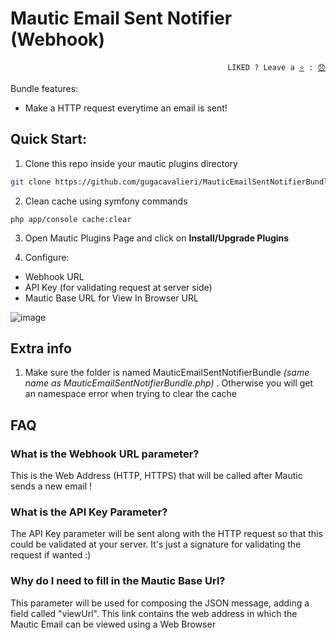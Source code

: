 # Mautic Email Sent Notifier (Webhook)

<p align="right">
  <code>LIKED ? Leave a <a href="https://github.com/gugacavalieri/MauticEmailSentNotifierBundle/stargazers">⭐</a> : <a href="https://github.com/gugacavalieri/MauticEmailSentNotifierBundle/issues">😞</a></code>
</p>

Bundle features:
* Make a HTTP request everytime an email is sent!

## Quick Start:

1. Clone this repo inside your mautic plugins directory

```bash
git clone https://github.com/gugacavalieri/MauticEmailSentNotifierBundle.git
```
2. Clean cache using symfony commands
```
php app/console cache:clear
```
3. Open Mautic Plugins Page and click on **Install/Upgrade Plugins**

4. Configure:
  * Webhook URL
  * API Key (for validating request at server side)
  * Mautic Base URL for View In Browser URL

![image](https://user-images.githubusercontent.com/4624484/50228041-4470e700-038e-11e9-8fad-792f1a49520f.png)

## Extra info
1. Make sure the folder is named MauticEmailSentNotifierBundle *(same name as MauticEmailSentNotifierBundle.php)* . Otherwise you will get an namespace error when trying to clear the cache

## FAQ

### What is the Webhook URL parameter?

This is the Web Address (HTTP, HTTPS) that will be called after Mautic sends a
new email !

### What is the API Key Parameter?

The API Key parameter will be sent along with the HTTP request so that this
could be validated at your server. It's just a signature for validating the
request if wanted :)

### Why do I need to fill in the Mautic Base Url?

This parameter will be used for composing the JSON message, adding a field called
"viewUrl". This link contains the web address in which the Mautic Email can be
viewed using a Web Browser

